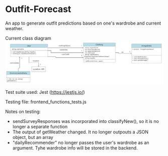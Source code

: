 # Outfit-Forecast

An app to generate outfit predictions based on one's wardrobe and current weather.

Current class diagram
![Class Diagram](class-diagrams/updatedClassDiagram4.png)

Test suite used: Jest (https://jestjs.io/)

Testing file: frontend_functions_tests.js


Notes on testing:

 - sendSurveyResponses was incorporated into classifyNew(), so it is no longer a separate function
 - The output of getWeather changed. It no longer outpouts a JSON object, but an array
 - "dailyRecommender" no longer passes the user's wardrobe as an argument. Tyhe wardrobe info will be stored in the backend.
